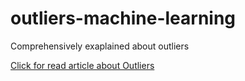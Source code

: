 # outliers-machine-learning
Comprehensively exaplained about outliers

<a href="https://www.yashpatel.tech/online-tutorials/outliers-detection-and-its-removing-techniques-with-python/" > Click for read article about Outliers </a>
